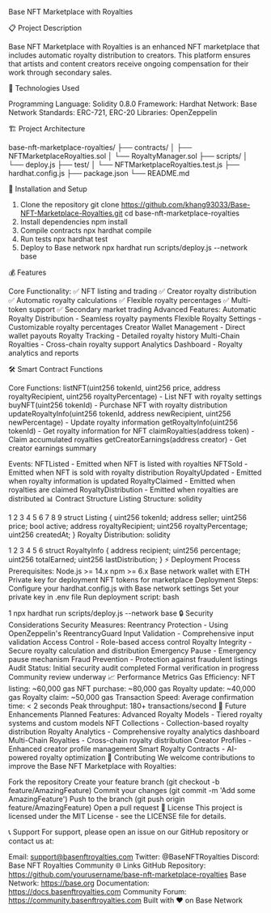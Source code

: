 Base NFT Marketplace with Royalties

📋 Project Description

Base NFT Marketplace with Royalties is an enhanced NFT marketplace that includes automatic royalty distribution to creators. This platform ensures that artists and content creators receive ongoing compensation for their work through secondary sales.

🔧 Technologies Used

Programming Language: Solidity 0.8.0
Framework: Hardhat
Network: Base Network
Standards: ERC-721, ERC-20
Libraries: OpenZeppelin

🏗️ Project Architecture

base-nft-marketplace-royalties/
├── contracts/
│   ├── NFTMarketplaceRoyalties.sol
│   └── RoyaltyManager.sol
├── scripts/
│   └── deploy.js
├── test/
│   └── NFTMarketplaceRoyalties.test.js
├── hardhat.config.js
├── package.json
└── README.md

🚀 Installation and Setup

1. Clone the repository
git clone https://github.com/khang93033/Base-NFT-Marketplace-Royalties.git
cd base-nft-marketplace-royalties
2. Install dependencies
npm install
3. Compile contracts
npx hardhat compile
4. Run tests
npx hardhat test
5. Deploy to Base network
npx hardhat run scripts/deploy.js --network base

💰 Features

Core Functionality:
✅ NFT listing and trading
✅ Creator royalty distribution
✅ Automatic royalty calculations
✅ Flexible royalty percentages
✅ Multi-token support
✅ Secondary market trading
Advanced Features:
Automatic Royalty Distribution - Seamless royalty payments
Flexible Royalty Settings - Customizable royalty percentages
Creator Wallet Management - Direct wallet payouts
Royalty Tracking - Detailed royalty history
Multi-Chain Royalties - Cross-chain royalty support
Analytics Dashboard - Royalty analytics and reports

🛠️ Smart Contract Functions

Core Functions:
listNFT(uint256 tokenId, uint256 price, address royaltyRecipient, uint256 royaltyPercentage) - List NFT with royalty settings
buyNFT(uint256 tokenId) - Purchase NFT with royalty distribution
updateRoyaltyInfo(uint256 tokenId, address newRecipient, uint256 newPercentage) - Update royalty information
getRoyaltyInfo(uint256 tokenId) - Get royalty information for NFT
claimRoyalties(address token) - Claim accumulated royalties
getCreatorEarnings(address creator) - Get creator earnings summary

Events:
NFTListed - Emitted when NFT is listed with royalties
NFTSold - Emitted when NFT is sold with royalty distribution
RoyaltyUpdated - Emitted when royalty information is updated
RoyaltyClaimed - Emitted when royalties are claimed
RoyaltyDistribution - Emitted when royalties are distributed
📊 Contract Structure
Listing Structure:
solidity


1
2
3
4
5
6
7
8
9
struct Listing {
    uint256 tokenId;
    address seller;
    uint256 price;
    bool active;
    address royaltyRecipient;
    uint256 royaltyPercentage;
    uint256 createdAt;
}
Royalty Distribution:
solidity


1
2
3
4
5
6
struct RoyaltyInfo {
    address recipient;
    uint256 percentage;
    uint256 totalEarned;
    uint256 lastDistribution;
}
⚡ Deployment Process
Prerequisites:
Node.js >= 14.x
npm >= 6.x
Base network wallet with ETH
Private key for deployment
NFT tokens for marketplace
Deployment Steps:
Configure your hardhat.config.js with Base network settings
Set your private key in .env file
Run deployment script:
bash


1
npx hardhat run scripts/deploy.js --network base
🔒 Security Considerations
Security Measures:
Reentrancy Protection - Using OpenZeppelin's ReentrancyGuard
Input Validation - Comprehensive input validation
Access Control - Role-based access control
Royalty Integrity - Secure royalty calculation and distribution
Emergency Pause - Emergency pause mechanism
Fraud Prevention - Protection against fraudulent listings
Audit Status:
Initial security audit completed
Formal verification in progress
Community review underway
📈 Performance Metrics
Gas Efficiency:
NFT listing: ~60,000 gas
NFT purchase: ~80,000 gas
Royalty update: ~40,000 gas
Royalty claim: ~50,000 gas
Transaction Speed:
Average confirmation time: < 2 seconds
Peak throughput: 180+ transactions/second
🔄 Future Enhancements
Planned Features:
Advanced Royalty Models - Tiered royalty systems and custom models
NFT Collections - Collection-based royalty distribution
Royalty Analytics - Comprehensive royalty analytics dashboard
Multi-Chain Royalties - Cross-chain royalty distribution
Creator Profiles - Enhanced creator profile management
Smart Royalty Contracts - AI-powered royalty optimization
🤝 Contributing
We welcome contributions to improve the Base NFT Marketplace with Royalties:

Fork the repository
Create your feature branch (git checkout -b feature/AmazingFeature)
Commit your changes (git commit -m 'Add some AmazingFeature')
Push to the branch (git push origin feature/AmazingFeature)
Open a pull request
📄 License
This project is licensed under the MIT License - see the LICENSE file for details.

📞 Support
For support, please open an issue on our GitHub repository or contact us at:

Email: support@basenftroyalties.com
Twitter: @BaseNFTRoyalties
Discord: Base NFT Royalties Community
🌐 Links
GitHub Repository: https://github.com/yourusername/base-nft-marketplace-royalties
Base Network: https://base.org
Documentation: https://docs.basenftroyalties.com
Community Forum: https://community.basenftroyalties.com
Built with ❤️ on Base Network
